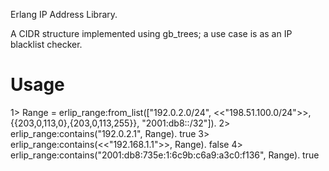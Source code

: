 Erlang IP Address Library.

A CIDR structure implemented using gb_trees; a use case is as an IP blacklist checker.

# Usage

  1> Range = erlip_range:from_list(["192.0.2.0/24", <<"198.51.100.0/24">>, {{203,0,113,0},{203,0,113,255}}, "2001:db8::/32"]).
  2> erlip_range:contains("192.0.2.1", Range).
  true
  3> erlip_range:contains(<<"192.168.1.1">>, Range).
  false
  4> erlip_range:contains("2001:db8:735e:1:6c9b:c6a9:a3c0:f136", Range).
  true

